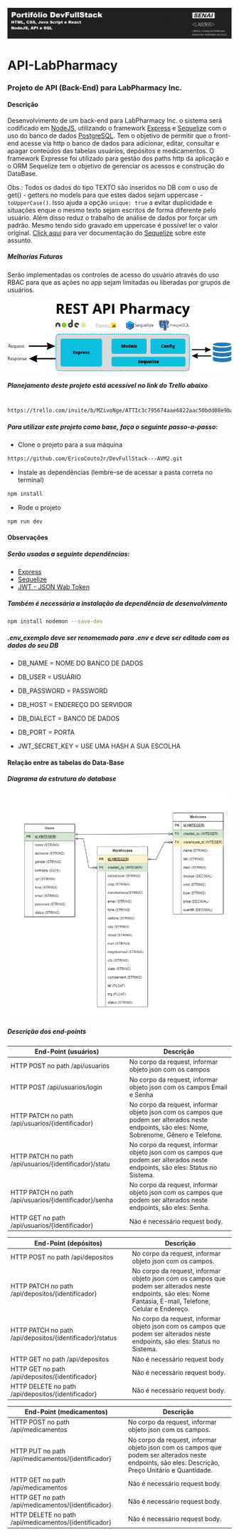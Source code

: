 ![Capa Portifoil DevFullStack](ImagemPortifolio.png)

# API-LabPharmacy

### Projeto de API (Back-End) para LabPharmacy Inc.

#### Descrição

Desenvolvimento de um back-end para LabPharmacy Inc. o sistema será codificado em [NodeJS], utilizando o framework [Express] e [Sequelize] com o uso do banco de dados [PostgreSQL].
Tem o objetivo de permitir que o front-end acesse via http o banco de dados para adicionar, editar, consultar e apagar conteúdos das tabelas usuários, depósitos e medicamentos. O framework Expresse foi utilizado para gestão dos paths http da aplicação e o ORM Sequelize tem o objetivo de gerenciar os acessos e construção do DataBase.

Obs.:
Todos os dados do tipo TEXTO são inseridos no DB com o uso de get() - getters no models para que estes dados sejam uppercase - `toUpperCase()`. Isso ajuda a opção `unique: true` a evitar duplicidade e situações enque o mesmo texto sejam escritos de forma diferente pelo usuário. Além disso reduz o trabalho de análise de dados por forçar um padrão. Mesmo tendo sido gravado em uppercase é possível ler o valor original. [Click aqui] para ver documentação do [Sequelize] sobre este assunto.

##### Melhorias Futuras

Serão implementadas os controles de acesso do usuário através do uso RBAC para que as ações no app sejam limitadas ou liberadas por grupos de usuários.

![Fluxo da API](FluxoAPI.png)

##### Planejamento deste projeto está acessível no link do Trello abaixo

#

```bash
https://trello.com/invite/b/MZivoNge/ATTIc3c795674aae6822aac50bdd08e9ba3d0F5F96C3/devfullstack-avm2
```

##### Para utilizar este projeto como base, faça o seguinte passo-a-passo:

- Clone o projeto para a sua máquina

```bash
https://github.com/EricoCoutoJr/DevFullStack---AVM2.git
```

- Instale as dependências (lembre-se de acessar a pasta correta no terminal)

```bash
npm install
```

- Rode o projeto

```bash
npm run dev
```

#### Observações

##### Serão usadas a seguinte dependências:

- [Express]
- [Sequelize]
- [JWT - JSON Wab Token]

##### Também é necessária a instalação da dependência de desenvolvimento

```bash
npm install nodemon --save-dev
```

##### .env_exemplo deve ser renomemado para .env e deve ser editado com os dados do seu DB

- DB_NAME = NOME DO BANCO DE DADOS
- DB_USER = USUÁRIO
- DB_PASSWORD = PASSWORD
- DB_HOST = ENDEREÇO DO SERVIDOR
- DB_DIALECT = BANCO DE DADOS
- DB_PORT = PORTA

- JWT_SECRET_KEY = USE UMA HASH A SUA ESCOLHA

#### Relação entre as tabelas do Data-Base

##### Diagrama da estrutura do database

![Diagrama do DB](Diagrama.drawio.png)

##### Descrição dos end-points

| End-Point (usuários)                                   | Descrição                                                                                                                                      |
| ------------------------------------------------------ | ---------------------------------------------------------------------------------------------------------------------------------------------- |
| HTTP POST no path /api/usuarios                        | No corpo da request, informar objeto json com os campos                                                                                        |
| HTTP POST /api/usuarios/login                          | No corpo da request, informar objeto json com os campos Email e Senha                                                                          |
| HTTP PATCH no path /api/usuarios/{identificador}       | No corpo da request, informar objeto json com os campos que podem ser alterados neste endpoints, são eles: Nome, Sobrenome, Gênero e Telefone. |
| HTTP PATCH no path /api/usuarios/{identificador}/statu | No corpo da request, informar objeto json com os campos que podem ser alterados neste endpoints, são eles: Status no Sistema.                  |
| HTTP PATCH no path /api/usuarios/{identificador}/senha | No corpo da request, informar objeto json com os campos que podem ser alterados neste endpoints, são eles: Senha.                              |
| HTTP GET no path /api/usuarios/{identificador}         | Não é necessário request body.                                                                                                                 |

| End-Point (depósitos)                                    | Descrição                                                                                                                                                       |
| -------------------------------------------------------- | --------------------------------------------------------------------------------------------------------------------------------------------------------------- |
| HTTP POST no path /api/depositos                         | No corpo da request, informar objeto json com os campos.                                                                                                        |
| HTTP PATCH no path /api/depositos/{identificador}        | No corpo da request, informar objeto json com os campos que podem ser alterados neste endpoints, são eles: Nome Fantasia, E-mail, Telefone, Celular e Endereço. |
| HTTP PATCH no path /api/depositos/{identificador}/status | No corpo da request, informar objeto json com os campos que podem ser alterados neste endpoints, são eles: Status no Sistema.                                   |
| HTTP GET no path /api/depositos                          | Não é necessário request body                                                                                                                                   |
| HTTP GET no path /api/depositos/{identificador}          | Não é necessário request body.                                                                                                                                  |
| HTTP DELETE no path /api/depositos/{identificador}       | Não é necessário request body.                                                                                                                                  |

| End-Point (medicamentos)                              | Descrição                                                                                                                                          |
| ----------------------------------------------------- | -------------------------------------------------------------------------------------------------------------------------------------------------- |
| HTTP POST no path /api/medicamentos                   | No corpo da request, informar objeto json com os campos.                                                                                           |
| HTTP PUT no path /api/medicamentos/{identificador}    | No corpo da request, informar objeto json com os campos que podem ser alterados neste endpoints, são eles: Descrição, Preço Unitário e Quantidade. |
| HTTP GET no path /api/medicamentos                    | Não é necessário request body.                                                                                                                     |
| HTTP GET no path /api/medicamentos/{identificador}    | Não é necessário request body.                                                                                                                     |
| HTTP DELETE no path /api/medicamentos/{identificador} | Não é necessário request body.                                                                                                                     |

[//]: # "As referência abaixo estão sendo usadas no corpo do README.md. E remoção  destas referências detroi os link criados através das refeências."
[Sequelize]: https://sequelize.org/
[Click aqui]: https://sequelize.org/docs/v6/core-concepts/getters-setters-virtuals/
[JWT - JSON Wab Token]: https://www.npmjs.com/package/jsonwebtoken
[Express]: https://www.npmjs.com/package/express
[PostgreSQL]: https://www.postgresql.org/
[NodeJS]: https://nodejs.org/en
